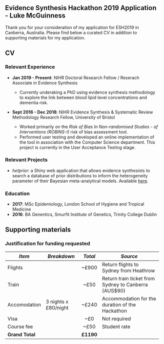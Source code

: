 ## Evidence Synthesis Hackathon 2019 Application - Luke McGuinness

Thank you for your consideration of my application for ESH2019 in Canberra, Australia. Please find below a curated CV in addition to supporting materials for my application. 

## CV

### Relevant Experience

* **Jan 2019 - Present**: NIHR Doctoral Research Fellow / Reserach Associate in Evidence Synthesis
  * Currently underaking a PhD using evidence synthesis methodology to explore the link between blood lipid level concentrations and dementia risk.
  
  
* **Sept 2016 - Dec 2018**: NIHR Evidence Synthesis & Systematic Review Methodology Research Fellow, University of Bristol
  * Worked primarily on the *Risk of Bias In Non-randomised Studies - of Interventions (ROBINS-I)* risk of bias assessment tool. 
  * Performed user testing and developed an online implementation of the tool in association with the Computer Science department. This  project is currently in the User Acceptance Testing stage.


### Relevant Projects
* *hetprior*: a Shiny web application that allows evidence synthesists to search a database of prior distributions to inform the heterogeneity parameter of their Bayesian meta-analytical models. Available [here](https://mcguinlu.shinyapps.io/shiny/). 


### Education

* **2017**: MSc Epidemiology, London School of Hygiene and Tropical Medicine
* **2016**: BA Genentics, Smurfit Institute of Genetics, Trinity College Dublin

## Supporting materials
### Justification for funding requested

*Item* | *Breakdown* | *Total* | *Source*
------------ | ------------- | :-------------: | -------------
Flights |  | ~£900 | Return flights to Sydney from Heathrow
Train |  | ~£50 | Return train ticket from Sydney to Canberra (AUS$90)
Accomodation | 3 nights x £80/night | ~£240 | Accommodation for the duration of the Hackathon
Visa |  | ~£0 | Not required
Course fee |  | ~£50 | Student rate
**Grand Total** | | **£1190** | 
